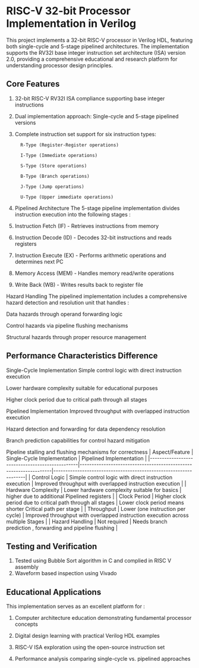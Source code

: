 # RISC-V 32-bit Processor Implementation in Verilog
This project implements a 32-bit RISC-V processor in Verilog HDL, featuring both single-cycle and 5-stage pipelined architectures. The implementation supports the RV32I base integer instruction set architecture (ISA) version 2.0, providing a comprehensive educational and research platform for understanding processor design principles.

## Core Features

1. 32-bit RISC-V RV32I ISA compliance supporting base integer instructions

2. Dual implementation approach: Single-cycle and 5-stage pipelined versions

3. Complete instruction set support for six instruction types:

         R-Type (Register-Register operations)

         I-Type (Immediate operations)

         S-Type (Store operations)

         B-Type (Branch operations)

         J-Type (Jump operations)

         U-Type (Upper immediate operations)

4. Pipelined Architecture
The 5-stage pipeline implementation divides instruction execution into the following stages :

  1. Instruction Fetch (IF) - Retrieves instructions from memory

  2. Instruction Decode (ID) - Decodes 32-bit instructions and reads registers

  3. Instruction Execute (EX) - Performs arithmetic operations and determines next PC

  4. Memory Access (MEM) - Handles memory read/write operations
  5. Write Back (WB) - Writes results back to register file

Hazard Handling
The pipelined implementation includes a comprehensive hazard detection and resolution unit that handles :

Data hazards through operand forwarding logic

Control hazards via pipeline flushing mechanisms

Structural hazards through proper resource management


## Performance Characteristics Difference
Single-Cycle Implementation
Simple control logic with direct instruction execution

Lower hardware complexity suitable for educational purposes

Higher clock period due to critical path through all stages

Pipelined Implementation
Improved throughput with overlapped instruction execution

Hazard detection and forwarding for data dependency resolution

Branch prediction capabilities for control hazard mitigation

Pipeline stalling and flushing mechanisms for correctness
| Aspect/Feature         | Single-Cycle Implementation   | Pipelined Implementation                                         |
|------------------------------------------------|------------------------------------------------------------------|------------------------------------------------------------------|
| Control Logic                                  | Simple control logic with direct instruction execution           | Improved throughput with overlapped instruction execution  |
| Hardware Complexity                            | Lower hardware complexity suitable for basics     | higher due to additional Pipelined registers     |
| Clock Period                                   | Higher clock period due to critical path through all stages      | Lower clock period means shorter Critical path per stage        |
| Throughput                                     |  Lower (one instruction per cycle) |              Improved throughput with overlapped instruction execution across multiple Stages        |
| Hazard Handling  | Not required |  Needs branch prediction , forwarding  and pipeline flushing  |
## Testing and Verification

1. Tested using Bubble Sort algorithm in C and complied in RISC V assembly 
2. Waveform based inspection using Vivado

## Educational Applications
 This implementation serves as an excellent platform for :

1. Computer architecture education demonstrating fundamental processor concepts

2. Digital design learning with practical Verilog HDL examples

3. RISC-V ISA exploration using the open-source instruction set

4. Performance analysis comparing single-cycle vs. pipelined approaches